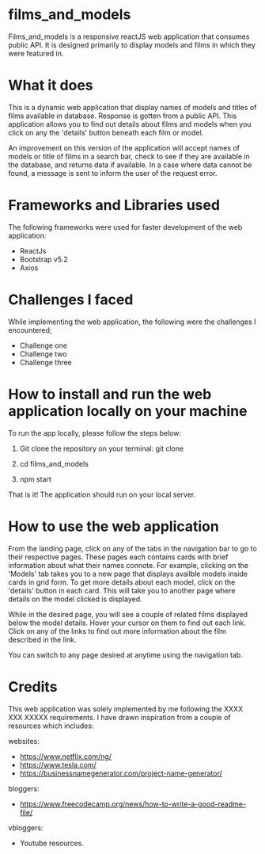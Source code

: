 # films_and_models

Films_and_models is a responsive reactJS web application that consumes public API. It is designed primarily to display models and films in which they were featured in. 


# What it does

This is a dynamic web application that display names of models and titles of films available in database. Response is gotten from a public API. This application allows you to find out details about films and models when you click on any the 'details' button beneath each film or model.

An improvement on this version of the application will accept names of models or title of films in a search bar, check to see if they are available in the database, and returns data if available. In a case where data cannot be found, a message is sent to inform the user of the request error.


# Frameworks and Libraries used

The following frameworks were used for faster development of the web application:

- ReactJs
- Bootstrap v5.2
- Axios


# Challenges I faced

While implementing the web application, the following were the challenges I encountered; 

- Challenge one
- Challenge two
- Challenge three


# How to install and run the web application locally on your machine

To run the app locally, please follow the steps below:

1. Git clone the repository on your terminal:
  git clone <url>
  
2. cd films_and_models

3. npm start

That is it! The application should run on your local server.



# How to use the web application

From the landing page, click on any of the tabs in the navigation bar to go to their respective pages. These pages each contains cards with brief information about what their names connote. For example, clicking on the 'Models' tab takes you to a new page that displays availble models inside cards in grid form. To get more details about each model, click on the 'details' button in each card. This will take you to another page where details on the model clicked is displayed.

While in the desired page, you will see a couple of related films displayed below the model details. Hover your cursor on them to find out each link. Click on any of the links to find out more information about the film described in the link.

You can switch to any page desired at anytime using the navigation tab.  


# Credits

This web application was solely implemented by me following the XXXX XXX XXXXX requirements. I have drawn inspiration from a couple of resources which includes:

websites:
- https://www.netflix.com/ng/
- https://www.tesla.com/
- https://businessnamegenerator.com/project-name-generator/

bloggers:
- https://www.freecodecamp.org/news/how-to-write-a-good-readme-file/

vbloggers:
- Youtube resources.



